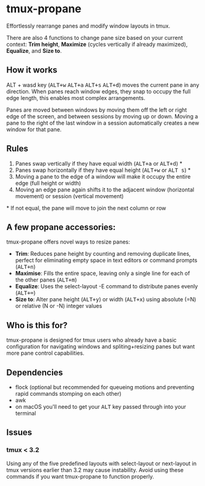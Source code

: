 # tmux-propane 

Effortlessly rearrange panes and modify window layouts in tmux.

There are also 4 functions to change pane size based on your current context: **Trim height**, **Maximize** (cycles vertically if already maximized), **Equalize**, and **Size to**.

<!-- ## Demos (asciinema/gifs) -->

<!-- Move a pane between columns -->

<!-- Move a pane between windows -->

<!-- Trim vim instinces -->

<!-- Toggle between column panes -->

## How it works
ALT + wasd key (<kbd>ALT+w</kbd> <kbd>ALT+a</kbd> <kbd>ALT+s</kbd> <kbd>ALT+d</kbd>) moves the current pane in any direction. When panes reach window edges, they snap to occupy the full edge length, this enables most complex arrangements.

Panes are moved between windows by moving them off the left or right edge of the screen, and between sessions by moving up or down. Moving a pane to the right of the last window in a session automatically creates a new window for that pane.

## Rules
1. Panes swap vertically if they have equal width (<kbd>ALT+a</kbd> or <kbd>ALT+d</kbd>) \*
2. Panes swap horizontally if they have equal height (<kbd>ALT+w</kbd> or <kbd>ALT s</kbd>) \*
3. Moving a pane to the edge of a window will make it occupy the entire edge (full height or width)
4. Moving an edge pane again shifts it to the adjacent window (horizontal movement) or session (vertical movement)

\* If not equal, the pane will move to join the next column or row

## A few propane accessories:
tmux-propane offers novel ways to resize panes:

- **Trim**: Reduces pane height by counting and removing duplicate lines, perfect for eliminating empty space in text editors or command prompts (<kbd>ALT+n</kbd>)
- **Maximise**: Fills the entire space, leaving only a single line for each of the other panes (<kbd>ALT+m</kbd>)
- **Equalize**: Uses the select-layout -E command to distribute panes evenly (<kbd>ALT+=</kbd>)
- **Size to**: Alter pane height (<kbd>ALT+y</kbd>) or width (<kbd>ALT+x</kbd>) using absolute (=N) or relative (N or -N) integer values

## Who is this for?
tmux-propane is designed for tmux users who already have a basic configuration for navigating windows and spliting+resizing panes but want more pane control capabilities.

## Dependencies
- flock (optional but recommended for queueing motions and preventing rapid commands stomping on each other)
- awk
- on macOS you'll need to get your <kbd>ALT</kbd> key passed through into your terminal

## Issues

### tmux < 3.2
Using any of the five predefined layouts with select-layout or next-layout in tmux versions earlier than 3.2 may cause instability. Avoid using these commands if you want tmux-propane to function properly.
